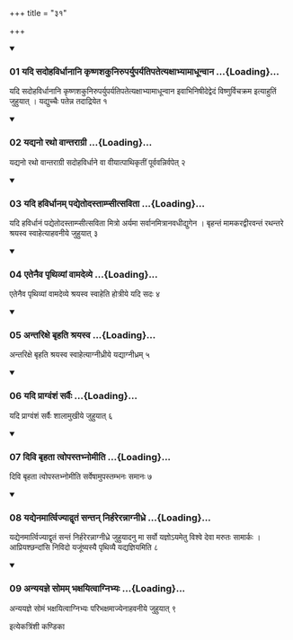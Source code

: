 +++
title = "३१"

+++

<div class="js_include" includetitle="true" newlevelforh1="3" unfilled="" url="/vedAH_yajuH/taittirIyam/sUtram/ApastambaH/shrautam/vishvAsa-prastutiH/14/31/01_yadi_sadohavirdhAnAni_kRShNashakuniruparyuparyatipatetyaxAbhyAmAdhUnvAna.md">
<details open><summary><h3>01 यदि सदोहविर्धानानि कृष्णशकुनिरुपर्युपर्यतिपतेत्यक्षाभ्यामाधून्वान ...{Loading}...</h3></summary>

यदि सदोहविर्धानानि कृष्णशकुनिरुपर्युपर्यतिपतेत्यक्षाभ्यामाधून्वान इवाभिनिषीदेद्वेदं विष्णुर्विचक्रम इत्याहुतिं जुहुयात् । यद्युच्चैः पतेन्न तदाद्रियेत १
</details>
</div>

<div class="js_include collapsed" newlevelforh1="4" title="सर्वाष् टीकाः" url="/vedAH_yajuH/taittirIyam/sUtram/ApastambaH/shrautam/sarvASh_TIkAH/14/31/01_yadi_sadohavirdhAnAni_kRShNashakuniruparyuparyatipatetyaxAbhyAmAdhUnvAna.md"> </div>



<div class="js_include collapsed" newlevelforh1="4" title="मूलम्" url="/vedAH_yajuH/taittirIyam/sUtram/ApastambaH/shrautam/mUlam/14/31/01_yadi_sadohavirdhAnAni_kRShNashakuniruparyuparyatipatetyaxAbhyAmAdhUnvAna.md"> </div>


<div class="js_include" includetitle="true" newlevelforh1="3" unfilled="" url="/vedAH_yajuH/taittirIyam/sUtram/ApastambaH/shrautam/vishvAsa-prastutiH/14/31/02_yadyano_ratho_vAntarAgrI.md">
<details open><summary><h3>02 यद्यनो रथो वान्तराग्री ...{Loading}...</h3></summary>

यद्यनो रथो वान्तराग्री सदोहविर्धाने वा वीयात्पाथिकृतीं पूर्ववन्निर्वपेत् २
</details>
</div>

<div class="js_include collapsed" newlevelforh1="4" title="सर्वाष् टीकाः" url="/vedAH_yajuH/taittirIyam/sUtram/ApastambaH/shrautam/sarvASh_TIkAH/14/31/02_yadyano_ratho_vAntarAgrI.md"> </div>



<div class="js_include collapsed" newlevelforh1="4" title="मूलम्" url="/vedAH_yajuH/taittirIyam/sUtram/ApastambaH/shrautam/mUlam/14/31/02_yadyano_ratho_vAntarAgrI.md"> </div>


<div class="js_include" includetitle="true" newlevelforh1="3" unfilled="" url="/vedAH_yajuH/taittirIyam/sUtram/ApastambaH/shrautam/vishvAsa-prastutiH/14/31/03_yadi_havirdhAnam_padyetodastAmpsItsavitA.md">
<details open><summary><h3>03 यदि हविर्धानम् पद्येतोदस्ताम्प्सीत्सविता ...{Loading}...</h3></summary>

यदि हविर्धानं पद्येतोदस्ताम्प्सीत्सविता मित्रो अर्यमा सर्वानमित्रानवधीद्युगेन । बृहन्तं मामकरद्वीरवन्तं रथन्तरे श्रयस्व स्वाहेत्याहवनीये जुहुयात् ३
</details>
</div>

<div class="js_include collapsed" newlevelforh1="4" title="सर्वाष् टीकाः" url="/vedAH_yajuH/taittirIyam/sUtram/ApastambaH/shrautam/sarvASh_TIkAH/14/31/03_yadi_havirdhAnam_padyetodastAmpsItsavitA.md"> </div>



<div class="js_include collapsed" newlevelforh1="4" title="मूलम्" url="/vedAH_yajuH/taittirIyam/sUtram/ApastambaH/shrautam/mUlam/14/31/03_yadi_havirdhAnam_padyetodastAmpsItsavitA.md"> </div>


<div class="js_include" includetitle="true" newlevelforh1="3" unfilled="" url="/vedAH_yajuH/taittirIyam/sUtram/ApastambaH/shrautam/vishvAsa-prastutiH/14/31/04_etenaiva_pRthivyAM_vAmadevye.md">
<details open><summary><h3>04 एतेनैव पृथिव्यां वामदेव्ये ...{Loading}...</h3></summary>

एतेनैव पृथिव्यां वामदेव्ये श्रयस्व स्वाहेति होत्रीये यदि सदः ४
</details>
</div>

<div class="js_include collapsed" newlevelforh1="4" title="सर्वाष् टीकाः" url="/vedAH_yajuH/taittirIyam/sUtram/ApastambaH/shrautam/sarvASh_TIkAH/14/31/04_etenaiva_pRthivyAM_vAmadevye.md"> </div>



<div class="js_include collapsed" newlevelforh1="4" title="मूलम्" url="/vedAH_yajuH/taittirIyam/sUtram/ApastambaH/shrautam/mUlam/14/31/04_etenaiva_pRthivyAM_vAmadevye.md"> </div>


<div class="js_include" includetitle="true" newlevelforh1="3" unfilled="" url="/vedAH_yajuH/taittirIyam/sUtram/ApastambaH/shrautam/vishvAsa-prastutiH/14/31/05_antarixe_bRhati_shrayasva.md">
<details open><summary><h3>05 अन्तरिक्षे बृहति श्रयस्व ...{Loading}...</h3></summary>

अन्तरिक्षे बृहति श्रयस्व स्वाहेत्याग्नीध्रीये यद्याग्नीध्रम् ५
</details>
</div>

<div class="js_include collapsed" newlevelforh1="4" title="सर्वाष् टीकाः" url="/vedAH_yajuH/taittirIyam/sUtram/ApastambaH/shrautam/sarvASh_TIkAH/14/31/05_antarixe_bRhati_shrayasva.md"> </div>



<div class="js_include collapsed" newlevelforh1="4" title="मूलम्" url="/vedAH_yajuH/taittirIyam/sUtram/ApastambaH/shrautam/mUlam/14/31/05_antarixe_bRhati_shrayasva.md"> </div>


<div class="js_include" includetitle="true" newlevelforh1="3" unfilled="" url="/vedAH_yajuH/taittirIyam/sUtram/ApastambaH/shrautam/vishvAsa-prastutiH/14/31/06_yadi_prAgvaMshaM_sarvaiH.md">
<details open><summary><h3>06 यदि प्राग्वंशं सर्वैः ...{Loading}...</h3></summary>

यदि प्राग्वंशं सर्वैः शालामुखीये जुहुयात् ६
</details>
</div>

<div class="js_include collapsed" newlevelforh1="4" title="सर्वाष् टीकाः" url="/vedAH_yajuH/taittirIyam/sUtram/ApastambaH/shrautam/sarvASh_TIkAH/14/31/06_yadi_prAgvaMshaM_sarvaiH.md"> </div>



<div class="js_include collapsed" newlevelforh1="4" title="मूलम्" url="/vedAH_yajuH/taittirIyam/sUtram/ApastambaH/shrautam/mUlam/14/31/06_yadi_prAgvaMshaM_sarvaiH.md"> </div>


<div class="js_include" includetitle="true" newlevelforh1="3" unfilled="" url="/vedAH_yajuH/taittirIyam/sUtram/ApastambaH/shrautam/vishvAsa-prastutiH/14/31/07_divi_bRhatA_tvopastabhnomIti.md">
<details open><summary><h3>07 दिवि बृहता त्वोपस्तभ्नोमीति ...{Loading}...</h3></summary>

दिवि बृहता त्वोपस्तभ्नोमीति सर्वेषामुपस्तम्भनः समानः ७
</details>
</div>

<div class="js_include collapsed" newlevelforh1="4" title="सर्वाष् टीकाः" url="/vedAH_yajuH/taittirIyam/sUtram/ApastambaH/shrautam/sarvASh_TIkAH/14/31/07_divi_bRhatA_tvopastabhnomIti.md"> </div>



<div class="js_include collapsed" newlevelforh1="4" title="मूलम्" url="/vedAH_yajuH/taittirIyam/sUtram/ApastambaH/shrautam/mUlam/14/31/07_divi_bRhatA_tvopastabhnomIti.md"> </div>


<div class="js_include" includetitle="true" newlevelforh1="3" unfilled="" url="/vedAH_yajuH/taittirIyam/sUtram/ApastambaH/shrautam/vishvAsa-prastutiH/14/31/08_yadyenamArtvijyAdvRtaM_santan_nirharerannAgnIdhre.md">
<details open><summary><h3>08 यद्येनमार्त्विज्याद्वृतं सन्तन् निर्हरेरन्नाग्नीध्रे ...{Loading}...</h3></summary>

यद्येनमार्त्विज्याद्वृतं सन्तं निर्हरेरन्नाग्नीध्रे जुहुयादनु मा सर्वो यज्ञोऽयमेतु विश्वे देवा मरुतः सामार्कः । आप्रियश्छन्दांसि निविदो यजूंष्यस्यै पृथिव्यै यद्यज्ञियमिति ८
</details>
</div>

<div class="js_include collapsed" newlevelforh1="4" title="सर्वाष् टीकाः" url="/vedAH_yajuH/taittirIyam/sUtram/ApastambaH/shrautam/sarvASh_TIkAH/14/31/08_yadyenamArtvijyAdvRtaM_santan_nirharerannAgnIdhre.md"> </div>



<div class="js_include collapsed" newlevelforh1="4" title="मूलम्" url="/vedAH_yajuH/taittirIyam/sUtram/ApastambaH/shrautam/mUlam/14/31/08_yadyenamArtvijyAdvRtaM_santan_nirharerannAgnIdhre.md"> </div>


<div class="js_include" includetitle="true" newlevelforh1="3" unfilled="" url="/vedAH_yajuH/taittirIyam/sUtram/ApastambaH/shrautam/vishvAsa-prastutiH/14/31/09_anyayajne_somam_bhaxayitvAgnibhyaH.md">
<details open><summary><h3>09 अन्ययज्ञे सोमम् भक्षयित्वाग्निभ्यः ...{Loading}...</h3></summary>

अन्ययज्ञे सोमं भक्षयित्वाग्निभ्यः परिभक्षमाज्येनाहवनीये जुहुयात् ९
</details>
</div>

<div class="js_include collapsed" newlevelforh1="4" title="सर्वाष् टीकाः" url="/vedAH_yajuH/taittirIyam/sUtram/ApastambaH/shrautam/sarvASh_TIkAH/14/31/09_anyayajne_somam_bhaxayitvAgnibhyaH.md"> </div>



<div class="js_include collapsed" newlevelforh1="4" title="मूलम्" url="/vedAH_yajuH/taittirIyam/sUtram/ApastambaH/shrautam/mUlam/14/31/09_anyayajne_somam_bhaxayitvAgnibhyaH.md"> </div>





  
इत्येकत्रिंशी कण्डिका 
